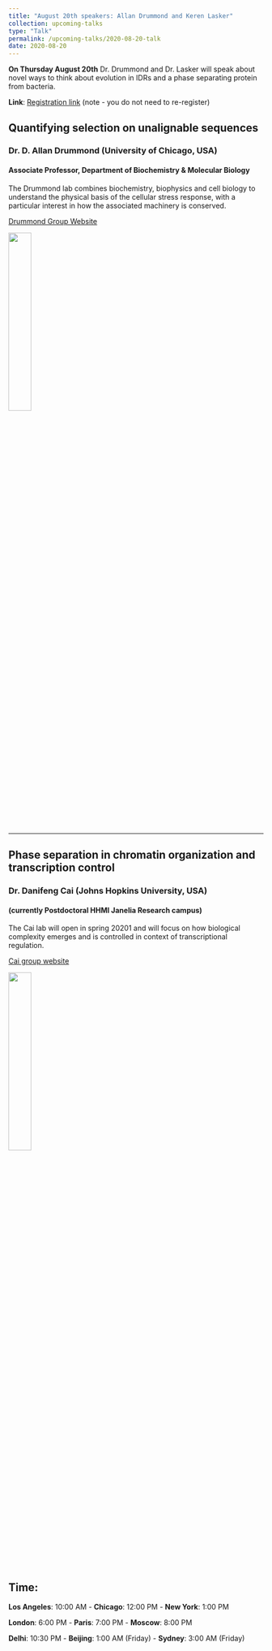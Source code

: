 ```yaml
---
title: "August 20th speakers: Allan Drummond and Keren Lasker"
collection: upcoming-talks
type: "Talk"
permalink: /upcoming-talks/2020-08-20-talk
date: 2020-08-20
---
```


**On Thursday August 20th** Dr. Drummond and Dr. Lasker will speak about novel ways to think about evolution in IDRs and a phase separating protein from bacteria.


**Link**: [Registration link](https://forms.gle/eGgFFj7Tx3wAB2qh9) (note - you do not need to re-register)

## Quantifying selection on unalignable sequences

### Dr. D. Allan Drummond (University of Chicago, USA)

#### Associate Professor, Department of Biochemistry & Molecular Biology
The Drummond lab combines biochemistry, biophysics and cell biology to understand the physical basis of the cellular stress response, with a particular interest in how the associated machinery is conserved.

[Drummond Group Website](https://drummondlab.org/)

<img src="{{site.baseurl}}/images/speakers/2020/drummond.png" width="30%">


---

## Phase separation in chromatin organization and transcription control

### Dr. Danifeng Cai (Johns Hopkins University, USA)

#### (currently Postdoctoral HHMI Janelia Research campus)
The Cai lab will open in spring 20201 and will focus on how biological complexity emerges and is controlled in context of transcriptional regulation.

[Cai group website](https://cai-lab.net/)

<img src="{{site.baseurl}}/images/speakers/2020/cai.jpg" width="30%">


## Time:
**Los Angeles**: 10:00 AM - **Chicago**: 12:00 PM  - **New York**: 1:00 PM 

**London**: 6:00 PM - **Paris**: 7:00 PM - **Moscow**: 8:00 PM 

**Delhi**: 10:30 PM - **Beijing**: 1:00 AM (Friday)  - **Sydney**: 3:00 AM (Friday)




